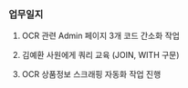 ### 업무일지

1. OCR 관련 Admin 페이지 3개 코드 간소화 작업

2. 김예환 사원에게 쿼리 교육 (JOIN, WITH 구문)

3. OCR 상품정보 스크래핑 자동화 작업 진행
